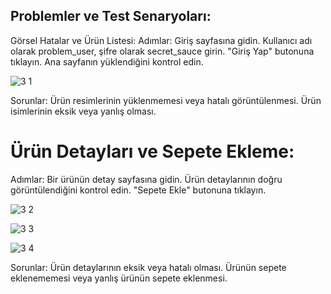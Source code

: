 ## Problemler ve Test Senaryoları:
Görsel Hatalar ve Ürün Listesi:
Adımlar:
Giriş sayfasına gidin.
Kullanıcı adı olarak problem_user, şifre olarak secret_sauce girin.
"Giriş Yap" butonuna tıklayın.
Ana sayfanın yüklendiğini kontrol edin.

![3  1](https://github.com/onuryuney/Giyim_sitesi_farkli_kullanici_test/assets/118278996/281b2df0-2c0a-4b65-8668-03686c70a1a8)

Sorunlar:
Ürün resimlerinin yüklenmemesi veya hatalı görüntülenmesi.
Ürün isimlerinin eksik veya yanlış olması.

# Ürün Detayları ve Sepete Ekleme:
Adımlar:
Bir ürünün detay sayfasına gidin.
Ürün detaylarının doğru görüntülendiğini kontrol edin.
"Sepete Ekle" butonuna tıklayın.

![3  2](https://github.com/onuryuney/Giyim_sitesi_farkli_kullanici_test/assets/118278996/88e29f26-c8a5-4bf1-a629-11d0772e357a)

![3  3](https://github.com/onuryuney/Giyim_sitesi_farkli_kullanici_test/assets/118278996/40ef0931-f4c5-4685-a898-9ba76fd1b190)

![3 4](https://github.com/onuryuney/Giyim_sitesi_farkli_kullanici_test/assets/118278996/9601a26f-ec25-4b5a-bc91-31b0f3b18b82)


Sorunlar:
Ürün detaylarının eksik veya hatalı olması.
Ürünün sepete eklenememesi veya yanlış ürünün sepete eklenmesi.
